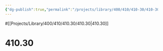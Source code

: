 ```yaml
---
{"dg-publish":true,"permalink":"/projects/library/400/410/410-30/410-30/","noteIcon":"0","created":"2024-01-24T15:24:09.126+09:00","updated":"2024-02-05T10:34:41.501+09:00"}
---
```


#[[Projects/Library/400/410/410.30/410.30\|410.30]]

# 410.30

